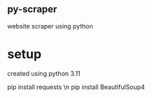 ## py-scraper
website scraper using python

# setup
created using python 3.11

pip install requests \n
pip install BeautifulSoup4

